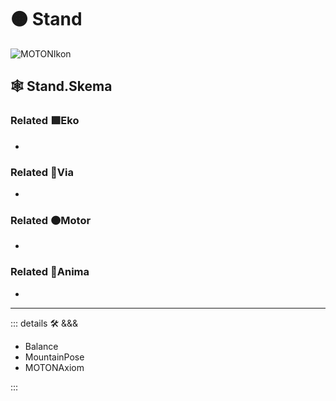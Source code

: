 # 🟠 <motor>Stand</motor>

![MOTONIkon](/Ikon/MOTONs_Ikon.png)

## 🕸 Stand.Skema

### Related 🟩<ekos>Eko</ekos>

-

### Related 🔻<via>Via</via>

-

### Related 🟠<motor>Motor</motor>

-

### Related 💜<anima>Anima</anima>

-

---

<!-- =================================================== -->
<!-- =================================================== -->
<!-- =================================================== -->
<!-- =================================================== -->
<!-- =================================================== -->
::: details 🛠 <dev>&&&</dev>

- Balance
- MountainPose
- MOTONAxiom

:::
